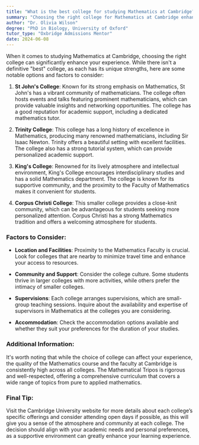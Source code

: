```yaml
---
title: "What is the best college for studying Mathematics at Cambridge?"
summary: "Choosing the right college for Mathematics at Cambridge enhances your experience. Consider St John's, Trinity, King's, and Corpus Christi for unique strengths."
author: "Dr. Olivia Wilson"
degree: "PhD in Biology, University of Oxford"
tutor_type: "Oxbridge Admissions Mentor"
date: 2024-06-08
---
```


When it comes to studying Mathematics at Cambridge, choosing the right college can significantly enhance your experience. While there isn't a definitive "best" college, as each has its unique strengths, here are some notable options and factors to consider:

1. **St John's College**: Known for its strong emphasis on Mathematics, St John's has a vibrant community of mathematicians. The college often hosts events and talks featuring prominent mathematicians, which can provide valuable insights and networking opportunities. The college has a good reputation for academic support, including a dedicated mathematics tutor.

2. **Trinity College**: This college has a long history of excellence in Mathematics, producing many renowned mathematicians, including Sir Isaac Newton. Trinity offers a beautiful setting with excellent facilities. The college also has a strong tutorial system, which can provide personalized academic support.

3. **King's College**: Renowned for its lively atmosphere and intellectual environment, King's College encourages interdisciplinary studies and has a solid Mathematics department. The college is known for its supportive community, and the proximity to the Faculty of Mathematics makes it convenient for students.

4. **Corpus Christi College**: This smaller college provides a close-knit community, which can be advantageous for students seeking more personalized attention. Corpus Christi has a strong Mathematics tradition and offers a welcoming atmosphere for students.

### Factors to Consider:

- **Location and Facilities**: Proximity to the Mathematics Faculty is crucial. Look for colleges that are nearby to minimize travel time and enhance your access to resources.
  
- **Community and Support**: Consider the college culture. Some students thrive in larger colleges with more activities, while others prefer the intimacy of smaller colleges.

- **Supervisions**: Each college arranges supervisions, which are small-group teaching sessions. Inquire about the availability and expertise of supervisors in Mathematics at the colleges you are considering.

- **Accommodation**: Check the accommodation options available and whether they suit your preferences for the duration of your studies.

### Additional Information:

It's worth noting that while the choice of college can affect your experience, the quality of the Mathematics course and the faculty at Cambridge is consistently high across all colleges. The Mathematical Tripos is rigorous and well-respected, offering a comprehensive curriculum that covers a wide range of topics from pure to applied mathematics.

### Final Tip:

Visit the Cambridge University website for more details about each college’s specific offerings and consider attending open days if possible, as this will give you a sense of the atmosphere and community at each college. The decision should align with your academic needs and personal preferences, as a supportive environment can greatly enhance your learning experience.
    
